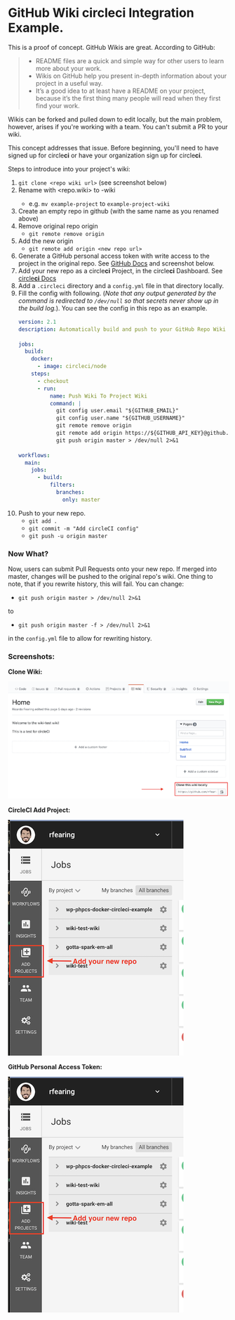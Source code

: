 # GitHub Wiki circle**ci** Integration Example.

This is a proof of concept. GitHub Wikis are great. According to GitHub:

>  - README files are a quick and simple way for other users to learn more about your work.
>  - Wikis on GitHub help you present in-depth information about your project in a useful way.
>  - It’s a good idea to at least have a README on your project, because it’s the first thing many people will read when they first find your work.

Wikis can be forked and pulled down to edit locally, but the main problem, however, arises if you're working with a team. You can't submit a PR to your wiki.

This concept addresses that issue. Before beginning, you'll need to have signed up for circle**ci** or have your organization sign up for circle**ci**.

Steps to introduce into your project's wiki:

1. `git clone <repo wiki url>` (see screenshot below)
1. Rename with <repo.wiki> to <name-of-repo>-wiki
    - e.g. `mv example-project` to `example-project-wiki`
1. Create an empty repo in github (with the same name as you renamed above)
1. Remove original repo origin
    - `git remote remove origin`
1. Add the new origin
    - `git remote add origin <new repo url>`
1. Generate a GitHub personal access token with write access to the project in the original repo. See [GitHub Docs](https://help.github.com/en/enterprise/2.17/user/github/authenticating-to-github/creating-a-personal-access-token-for-the-command-line) and screenshot below.
1. Add your new repo as a circle**ci** Project, in the circle**ci** Dashboard. See [circle**ci** Docs](https://circleci.com/docs/enterprise/quick-start/)
1. Add a `.circleci` directory and a `config.yml` file in that directory locally.
1. Fill the config with following. (*Note that any output generated by the command is redirected to `/dev/null` so that secrets never show up in the build log.*). You can see the config in this repo as an example.
    ```yaml
    version: 2.1
    description: Automatically build and push to your GitHub Repo Wiki

    jobs:
      build:
        docker:
          - image: circleci/node
        steps:
          - checkout
          - run:
              name: Push Wiki To Project Wiki
              command: |
                git config user.email "${GITHUB_EMAIL}"
                git config user.name "${GITHUB_USERNAME}"
                git remote remove origin
                git remote add origin https://${GITHUB_API_KEY}@github.com/<github-username>/<original-repo-wiki.git> > /dev/null 2>&1
                git push origin master > /dev/null 2>&1

    workflows:
      main:
        jobs:
          - build:
              filters:
                branches:
                  only: master
    ```
1. Push to your new repo.
    - `git add .`
    - `git commit -m "Add circleCI config"`
    - `git push -u origin master`

### Now What?
Now, users can submit Pull Requests onto your new repo. If merged into master, changes will be pushed to the original repo's wiki. One thing to note, that if you rewrite history, this will fail. You can change:
  - `git push origin master > /dev/null 2>&1`

to

  - `git push origin master -f > /dev/null 2>&1`

in the `config.yml` file to allow for rewriting history.


### Screenshots:

**Clone Wiki:**
<p><img alt="Screenshot of Wiki Clone" src="images/clone-locally.png"></p>

**CircleCI Add Project:**
<p><img alt="Screenshot of adding circleCI project" src="images/circle-ci.png"></p>

**GitHub Personal Access Token:**
<p><img alt="Screenshot of adding personal access token" src="images/circle-ci.png"></p>